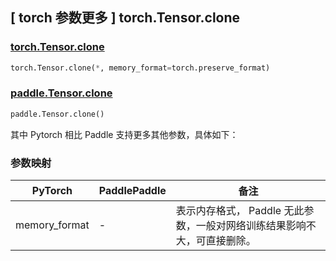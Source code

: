 ## [ torch 参数更多 ] torch.Tensor.clone

### [torch.Tensor.clone](https://pytorch.org/docs/1.13/generated/torch.Tensor.clone.html#torch.Tensor.clone)

```python
torch.Tensor.clone(*, memory_format=torch.preserve_format)
```

### [paddle.Tensor.clone](https://www.paddlepaddle.org.cn/documentation/docs/zh/api/paddle/Tensor_cn.html#clone)

```python
paddle.Tensor.clone()
```

其中 Pytorch 相比 Paddle 支持更多其他参数，具体如下：

### 参数映射

| PyTorch       | PaddlePaddle | 备注                                                                                |
| ------------- | ------------ | ----------------------------------------------------------------------------------- |
| memory_format | -            | 表示内存格式， Paddle 无此参数，一般对网络训练结果影响不大，可直接删除。    |
